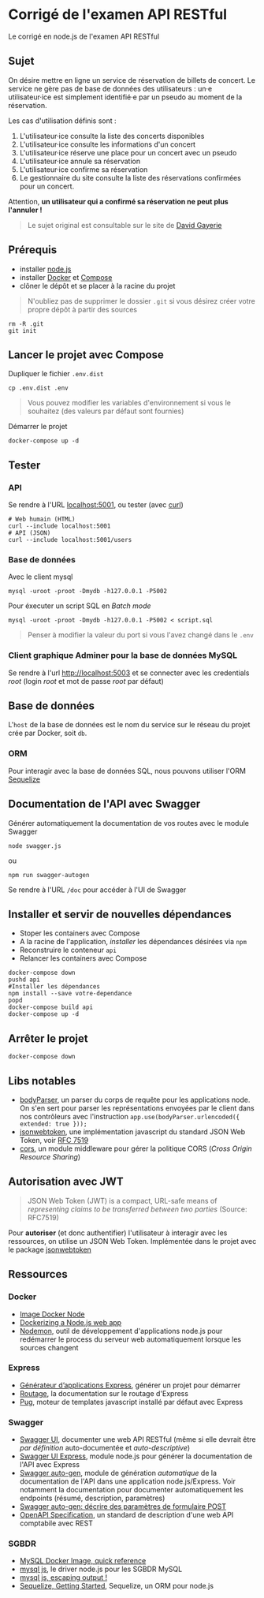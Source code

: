# Corrigé de l'examen API RESTful

Le corrigé en node.js de l'examen API RESTful

## Sujet

On désire mettre en ligne un service de réservation de billets de concert. Le service ne gère pas de base de données des utilisateurs : un·e utilisateur·ice est simplement identifié·e par un pseudo au moment de la réservation.

Les cas d'utilisation définis sont :

1. L'utilisateur·ice consulte la liste des concerts disponibles
2. L'utilisateur·ice consulte les informations d'un concert
3. L'utilisateur·ice réserve une place pour un concert avec un pseudo
4. L'utilisateur·ice annule sa réservation
5. L'utilisateur·ice confirme sa réservation
6. Le gestionnaire du site consulte la liste des réservations confirmées pour un concert.

Attention, **un utilisateur qui a confirmé sa réservation ne peut plus l'annuler !**

> Le sujet original est consultable sur le site de [David Gayerie](https://gayerie.dev/epsi-poe-201703/web-services/07_rest.html#contraintes_rest)

## Prérequis

- installer [node.js](https://nodejs.org/en)
- installer [Docker](https://www.docker.com/get-started/) et [Compose](https://docs.docker.com/compose/)
- clôner le dépôt et se placer à la racine du projet

>N'oubliez pas de supprimer le dossier `.git` si vous désirez créer votre propre dépôt à partir des sources

~~~
rm -R .git
git init
~~~

## Lancer le projet avec Compose

Dupliquer le fichier `.env.dist`

~~~
cp .env.dist .env
~~~

> Vous pouvez modifier les variables d'environnement si vous le souhaitez (des valeurs par défaut sont fournies)

Démarrer le projet

~~~
docker-compose up -d
~~~

## Tester

### API

Se rendre à l'URL [localhost:5001](http://localhost:5001), ou tester (avec [curl](https://curl.se/))

~~~
# Web humain (HTML)
curl --include localhost:5001
# API (JSON)
curl --include localhost:5001/users
~~~

### Base de données

Avec le client mysql

~~~
mysql -uroot -proot -Dmydb -h127.0.0.1 -P5002
~~~

Pour éxecuter un script SQL en *Batch mode*

~~~
mysql -uroot -proot -Dmydb -h127.0.0.1 -P5002 < script.sql
~~~

>Penser à modifier la valeur du port si vous l'avez changé dans le `.env`

### Client graphique Adminer pour la base de données MySQL

Se rendre à l'url [http://localhost:5003](http://localhost:5003) et se connecter avec les credentials *root* (login *root* et mot de passe *root* par défaut)

## Base de données

L'`host` de la base de données est le nom du service sur le réseau du projet crée par Docker, soit `db`.

### ORM

Pour interagir avec la base de données SQL, nous pouvons utiliser l'ORM [Sequelize](https://sequelize.org)

## Documentation de l'API avec Swagger

Générer automatiquement la documentation de vos routes avec le module Swagger

~~~
node swagger.js
~~~

ou

~~~
npm run swagger-autogen
~~~

Se rendre à l'URL `/doc` pour accéder à l'UI de Swagger

## Installer et servir de nouvelles dépendances

- Stoper les containers avec Compose
- A la racine de l'application, *installer* les dépendances désirées via `npm`
- Reconstruire le conteneur `api`
- Relancer les containers avec Compose

~~~
docker-compose down
pushd api
#Installer les dépendances
npm install --save votre-dependance
popd
docker-compose build api
docker-compose up -d
~~~

## Arrêter le projet

~~~
docker-compose down
~~~

## Libs notables

- [bodyParser](https://www.npmjs.com/package/body-parser), un parser du corps de requête pour les applications node. On s'en sert pour parser les représentations envoyées par le client dans nos contrôleurs avec l'instruction `app.use(bodyParser.urlencoded({ extended: true }));`
- [jsonwebtoken](https://www.npmjs.com/package/jsonwebtoken), une implémentation javascript du standard JSON Web Token, voir [RFC 7519](https://www.rfc-editor.org/rfc/rfc7519)
- [cors](https://www.npmjs.com/package/cors), un module middleware pour gérer la politique CORS (*Cross Origin Resource Sharing*)

## Autorisation avec JWT

>JSON Web Token (JWT) is a compact, URL-safe means of *representing claims to be transferred between two parties* (Source: RFC7519)

Pour **autoriser** (et donc authentifier) l'utilisateur à interagir avec les ressources, on utilise un JSON Web Token. Implémentée dans le projet avec le package [jsonwebtoken](https://www.npmjs.com/package/jsonwebtoken)

## Ressources

### Docker

- [Image Docker Node](https://hub.docker.com/_/node)
- [Dockerizing a Node.js web app](https://nodejs.org/en/docs/guides/nodejs-docker-webapp)
- [Nodemon](https://www.npmjs.com/package/nodemon), outil de développement d'applications node.js pour redémarrer le process du serveur web automatiquement lorsque les sources changent

### Express

- [Générateur d’applications Express](https://expressjs.com/fr/starter/generator.html), générer un projet pour démarrer
- [Routage](https://expressjs.com/fr/guide/routing.html), la documentation sur le routage d'Express
- [Pug](https://pugjs.org/api/getting-started.html), moteur de templates javascript installé par défaut avec Express

### Swagger

- [Swagger UI](https://github.com/swagger-api/swagger-ui), documenter une web API RESTful (même si elle devrait être *par définition* auto-documentée et *auto-descriptive*)
- [Swagger UI Express](https://www.npmjs.com/package/swagger-ui-express), module node.js pour générer la documentation de l'API avec Express
- [Swagger auto-gen](https://www.npmjs.com/package/swagger-autogen), module de génération *automatique* de la documentation de l'API dans une application node.js/Express. Voir notamment la documentation pour documenter automatiquement les endpoints (résumé, description, paramètres)
- [Swagger auto-gen: décrire des paramètres de formulaire POST](https://www.npmjs.com/package/swagger-autogen#parameters)
- [OpenAPI Specification](https://github.com/OAI/OpenAPI-Specification), un standard de description d'une web API comptabile avec REST

### SGBDR

- [MySQL Docker Image, quick reference](https://hub.docker.com/_/mysql/)
- [mysql js](https://www.npmjs.com/package/mysql), le driver node.js pour les SGBDR MySQL
- [mysql js, escaping output !](https://www.npmjs.com/package/mysql#escaping-query-values)
- [Sequelize, Getting Started](https://sequelize.org/docs/v6/getting-started/), Sequelize, un ORM pour node.js